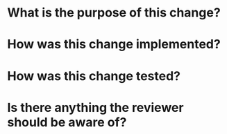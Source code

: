 # What is the purpose of this change?

# How was this change implemented?

# How was this change tested?

# Is there anything the reviewer should be aware of?

